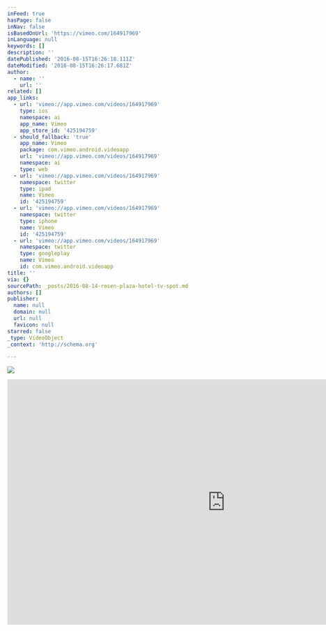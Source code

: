 ```yaml
---
inFeed: true
hasPage: false
inNav: false
isBasedOnUrl: 'https://vimeo.com/164917969'
inLanguage: null
keywords: []
description: ''
datePublished: '2016-08-15T16:26:18.111Z'
dateModified: '2016-08-15T16:26:17.681Z'
author:
  - name: ''
    url: ''
related: []
app_links:
  - url: 'vimeo://app.vimeo.com/videos/164917969'
    type: ios
    namespace: ai
    app_name: Vimeo
    app_store_id: '425194759'
  - should_fallback: 'true'
    app_name: Vimeo
    package: com.vimeo.android.videoapp
    url: 'vimeo://app.vimeo.com/videos/164917969'
    namespace: ai
    type: web
  - url: 'vimeo://app.vimeo.com/videos/164917969'
    namespace: twitter
    type: ipad
    name: Vimeo
    id: '425194759'
  - url: 'vimeo://app.vimeo.com/videos/164917969'
    namespace: twitter
    type: iphone
    name: Vimeo
    id: '425194759'
  - url: 'vimeo://app.vimeo.com/videos/164917969'
    namespace: twitter
    type: googleplay
    name: Vimeo
    id: com.vimeo.android.videoapp
title: ''
via: {}
sourcePath: _posts/2016-08-14-rosen-plaza-hotel-tv-spot.md
authors: []
publisher:
  name: null
  domain: null
  url: null
  favicon: null
starred: false
_type: VideoObject
_context: 'http://schema.org'

---
```

![](https://the-grid-user-content.s3-us-west-2.amazonaws.com/8fa7bd60-f0d9-4910-b942-406db1d844e0.png)

<iframe src="https://cdn.embedly.com/widgets/media.html?src=https%3A%2F%2Fplayer.vimeo.com%2Fvideo%2F164917969&amp;url=https%3A%2F%2Fvimeo.com%2F164917969&amp;image=http%3A%2F%2Fi.vimeocdn.com%2Fvideo%2F568643782_1280.jpg&amp;key=b7d04c9b404c499eba89ee7072e1c4f7&amp;type=text%2Fhtml&amp;schema=vimeo" width="1000" height="563" scrolling="no" frameborder="0" allowfullscreen="" style=""></iframe>